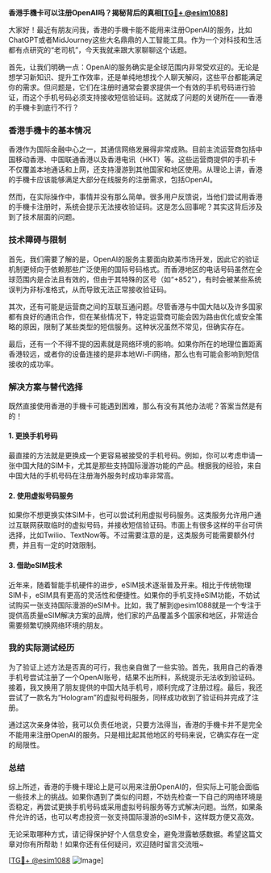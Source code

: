 **香港手機卡可以注册OpenAI吗？揭秘背后的真相[[TG💪+ @esim1088](https://t.me/s/esim1088)]**

大家好！最近有朋友问我，香港的手機卡能不能用来注册OpenAI的服务，比如ChatGPT或者MidJourney这些大名鼎鼎的人工智能工具。作为一个对科技和生活都有点研究的“老司机”，今天我就来跟大家聊聊这个话题。

首先，让我们明确一点：OpenAI的服务确实是全球范围内非常受欢迎的。无论是想学习新知识、提升工作效率，还是单纯地想找个人聊天解闷，这些平台都能满足你的需求。但问题是，它们在注册时通常会要求提供一个有效的手机号码进行验证，而这个手机号码必须支持接收短信验证码。这就成了问题的关键所在——香港的手機卡到底行不行？

### 香港手機卡的基本情况

香港作为国际金融中心之一，其通信网络发展得非常成熟。目前主流运营商包括中国移动香港、中国联通香港以及香港电讯（HKT）等。这些运营商提供的手机卡不仅覆盖本地通话和上网，还支持漫游到其他国家和地区使用。从理论上讲，香港的手機卡应该能够满足大部分在线服务的注册需求，包括OpenAI。

然而，在实际操作中，事情并没有那么简单。很多用户反馈说，当他们尝试用香港的手機卡注册时，系统会提示无法接收验证码。这是怎么回事呢？其实这背后涉及到了技术层面的问题。

### 技术障碍与限制

首先，我们需要了解的是，OpenAI的服务主要面向欧美市场开发，因此它的验证机制更倾向于依赖那些广泛使用的国际号码格式。而香港地区的电话号码虽然在全球范围内是合法且有效的，但由于其特殊的区号（如“+852”），有时会被某些系统误判为非标准格式，从而导致无法正常接收验证码。

其次，还有可能是运营商之间的互联互通问题。尽管香港与中国大陆以及许多国家都有良好的通讯合作，但在某些情况下，特定运营商可能会因为路由优化或安全策略的原因，限制了某些类型的短信服务。这种状况虽然不常见，但确实存在。

最后，还有一个不得不提的因素就是网络环境的影响。如果你所在的地理位置距离香港较远，或者你的设备连接的是非本地Wi-Fi网络，那么也有可能会影响到短信接收的成功率。

### 解决方案与替代选择

既然直接使用香港的手機卡可能遇到困难，那么有没有其他办法呢？答案当然是有的！

#### 1. 更换手机号码
最直接的方法就是更换成一个更容易被接受的手机号码。例如，你可以考虑申请一张中国大陆的SIM卡，尤其是那些支持国际漫游功能的产品。根据我的经验，来自中国大陆的手机号码在注册海外服务时成功率非常高。

#### 2. 使用虚拟号码服务
如果你不想更换实体SIM卡，也可以尝试利用虚拟号码服务。这类服务允许用户通过互联网获取临时的虚拟号码，并接收短信验证码。市面上有很多这样的平台可供选择，比如Twilio、TextNow等。不过需要注意的是，这类服务可能需要额外付费，并且有一定的时效限制。

#### 3. 借助eSIM技术
近年来，随着智能手机硬件的进步，eSIM技术逐渐普及开来。相比于传统物理SIM卡，eSIM具有更高的灵活性和便捷性。如果你的手机支持eSIM功能，不妨试试购买一张支持国际漫游的eSIM卡。比如，我了解到@esim1088就是一个专注于提供高质量eSIM解决方案的品牌，他们家的产品覆盖多个国家和地区，非常适合需要频繁切换网络环境的朋友。

### 我的实际测试经历

为了验证上述方法是否真的可行，我也亲自做了一些实验。首先，我用自己的香港手机号尝试注册了一个OpenAI账号，结果不出所料，系统提示无法收到验证码。接着，我又换用了朋友提供的中国大陆手机号，顺利完成了注册过程。最后，我还尝试了一款名为“Hologram”的虚拟号码服务，同样成功收到了验证码并完成了注册。

通过这次亲身体验，我可以负责任地说，只要方法得当，香港的手機卡并不是完全不能用来注册OpenAI的服务。只是相比起其他地区的号码来说，它确实存在一定的局限性。

### 总结

综上所述，香港的手機卡理论上是可以用来注册OpenAI的，但实际上可能会面临一些技术上的挑战。如果你遇到了类似的问题，不妨先检查一下自己的网络环境是否稳定，再尝试更换手机号码或采用虚拟号码服务等方式解决问题。当然，如果条件允许的话，也可以考虑投资一张支持国际漫游的eSIM卡，这样既方便又高效。

无论采取哪种方式，请记得保护好个人信息安全，避免泄露敏感数据。希望这篇文章对你有所帮助！如果你还有任何疑问，欢迎随时留言交流哦~

[[TG💪+ @esim1088](https://t.me/s/esim1088) ![Image](https://i.postimg.cc/4NQfJmqS/Snipaste-2025-05-13-00-14-12.png)]